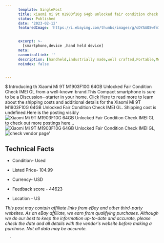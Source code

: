 ```yaml
---
      template: SinglePost
      title: xiaomi mi 9t m1903f10g 64gb unlocked fair condition check imei gl
      status: Published
      date: '2023-02-12'
      featuredImage: 'https://i.ebayimg.com/thumbs/images/g/oDYAAOSwfm1j5oCU/s-l225.jpg'
       

      excerpt: >-
        [smartphone,device ,hand held device]
      meta:
      canonicalLink: ''
      description: [handheld,industrially made,well crafted,Portable,Mobile,Compact,Convenient,Lightweight,Maneuverable,Man-portable,Miniature,Carriable,Hand-held,Light,Holdable,Transportable,Mobile device,Pocket-sized,On-the-go,Wireless,Cordless,Compact size,Convenient size, smartphone,device ,hand held device]
      noindex: false
      

---
```

$
      Introducing th Xiaomi Mi 9T M1903F10G 64GB Unlocked Fair Condition Check IMEI GL from a well-known brand.This Compact smartphone is sure to be a Discussion--starter in your home. [Click Here](https://www.ebay.com/itm/334741076716?hash=item4df01f7aec%3Ag%3AoDYAAOSwfm1j5oCU&mkevt=1&mkcid=1&mkrid=711-53200-19255-0&campid=%253CePNCampaignId%253E&customid=%253CreferenceId%253E&toolid=10049) to read more to learn about the shipping costs and additional details for the Xiaomi Mi 9T M1903F10G 64GB Unlocked Fair Condition Check IMEI GL. Shipping cost is undefined.Here is the posting visibly ![Xiaomi Mi 9T M1903F10G 64GB Unlocked Fair Condition Check IMEI GL](https://i.ebayimg.com/thumbs/images/g/oDYAAOSwfm1j5oCU/s-l225.jpg) to check out more postings here... ![Xiaomi Mi 9T M1903F10G 64GB Unlocked Fair Condition Check IMEI GL](https://i.ebayimg.com/images/g/oDYAAOSwfm1j5oCU/s-l1600.jpg), ![check vendor page](https://origin-galleryplus.ebayimg.com/ws/web/334741076716_2_0_1/225x225.jpg,https://origin-galleryplus.ebayimg.com/ws/web/334741076716_3_0_1/225x225.jpg,https://origin-galleryplus.ebayimg.com/ws/web/334741076716_4_0_1/225x225.jpg,https://origin-galleryplus.ebayimg.com/ws/web/334741076716_5_0_1/225x225.jpg,https://origin-galleryplus.ebayimg.com/ws/web/334741076716_6_0_1/225x225.jpg,https://origin-galleryplus.ebayimg.com/ws/web/334741076716_7_0_1/225x225.jpg)'

      

 ## Technical Facts 



     
      

 - Condition- Used 


      

 - Listed Price- 104.99 


      

 - Currency- USD 


      

 - Feedback score - 44623 


      

 - Location - US 


      
      

 *_This post may contain affiliate links from eBay and other third-party websites. As an eBay affiliate, we earn from qualifying purchases. Although we do our best to keep the information up-to-date and accurate, please check the date and all details with the vendor's website before making a purchase. Not all data may be accurate._*




      -
